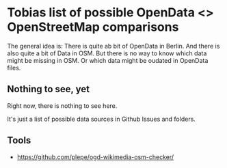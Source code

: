 # Tobias list of possible OpenData <> OpenStreetMap comparisons

The general idea is: There is quite ab bit of OpenData in Berlin. And there is also quite a bit of Data in OSM. But there is no way to know which data might be missing in OSM. Or which data might be oudated in OpenData files.

## Nothing to see, yet

Right now, there is nothing to see here.

It's just a list of possible data sources in Github Issues and folders.

## Tools

- https://github.com/plepe/ogd-wikimedia-osm-checker/
